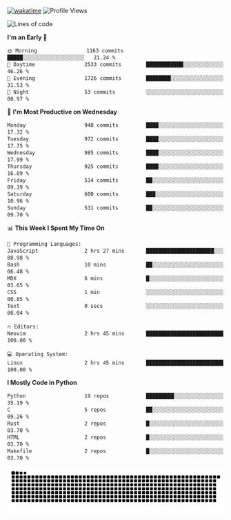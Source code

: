 [![wakatime](https://wakatime.com/badge/user/b920b284-3cde-4cd4-b72e-f7f22d050b16.svg)](https://wakatime.com/@b920b284-3cde-4cd4-b72e-f7f22d050b16)
![Profile Views](http://img.shields.io/badge/Profile%20Views-4586-blue)
<!--START_SECTION:waka-->
![Lines of code](https://img.shields.io/badge/From%20Hello%20World%20I%27ve%20Written-4.7%20million%20lines%20of%20code-blue)

**I'm an Early 🐤** 

```text
🌞 Morning                1163 commits        █████░░░░░░░░░░░░░░░░░░░░   21.24 % 
🌆 Daytime                2533 commits        ████████████░░░░░░░░░░░░░   46.26 % 
🌃 Evening                1726 commits        ████████░░░░░░░░░░░░░░░░░   31.53 % 
🌙 Night                  53 commits          ░░░░░░░░░░░░░░░░░░░░░░░░░   00.97 % 
```
📅 **I'm Most Productive on Wednesday** 

```text
Monday                   948 commits         ████░░░░░░░░░░░░░░░░░░░░░   17.32 % 
Tuesday                  972 commits         ████░░░░░░░░░░░░░░░░░░░░░   17.75 % 
Wednesday                985 commits         ████░░░░░░░░░░░░░░░░░░░░░   17.99 % 
Thursday                 925 commits         ████░░░░░░░░░░░░░░░░░░░░░   16.89 % 
Friday                   514 commits         ██░░░░░░░░░░░░░░░░░░░░░░░   09.39 % 
Saturday                 600 commits         ███░░░░░░░░░░░░░░░░░░░░░░   10.96 % 
Sunday                   531 commits         ██░░░░░░░░░░░░░░░░░░░░░░░   09.70 % 
```


📊 **This Week I Spent My Time On** 

```text
💬 Programming Languages: 
JavaScript               2 hrs 27 mins       ██████████████████████░░░   88.98 % 
Bash                     10 mins             ██░░░░░░░░░░░░░░░░░░░░░░░   06.48 % 
MDX                      6 mins              █░░░░░░░░░░░░░░░░░░░░░░░░   03.65 % 
CSS                      1 min               ░░░░░░░░░░░░░░░░░░░░░░░░░   00.85 % 
Text                     0 secs              ░░░░░░░░░░░░░░░░░░░░░░░░░   00.04 % 

🔥 Editors: 
Neovim                   2 hrs 45 mins       █████████████████████████   100.00 % 

💻 Operating System: 
Linux                    2 hrs 45 mins       █████████████████████████   100.00 % 
```

**I Mostly Code in Python** 

```text
Python                   19 repos            █████████░░░░░░░░░░░░░░░░   35.19 % 
C                        5 repos             ██░░░░░░░░░░░░░░░░░░░░░░░   09.26 % 
Rust                     2 repos             █░░░░░░░░░░░░░░░░░░░░░░░░   03.70 % 
HTML                     2 repos             █░░░░░░░░░░░░░░░░░░░░░░░░   03.70 % 
Makefile                 2 repos             █░░░░░░░░░░░░░░░░░░░░░░░░   03.70 % 
```




<!--END_SECTION:waka-->
![Snake animation](https://raw.githubusercontent.com/timmypidashev/timmypidashev/main/commits.svg)

